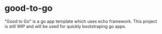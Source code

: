 # good-to-go 

"Good to Go" is a go app template which uses echo framework.
This project is still WIP and will be used for quickly bootstraping go apps.

